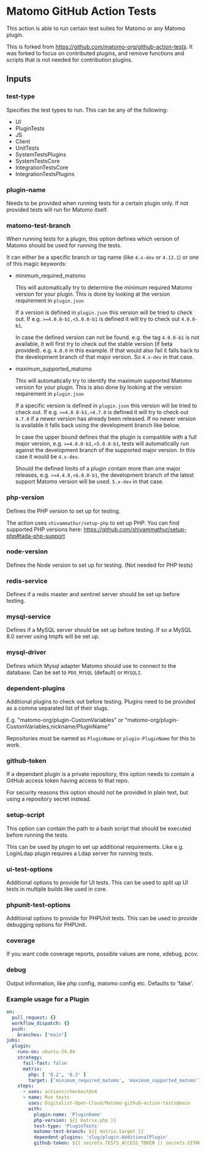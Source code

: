 # Matomo GitHub Action Tests

This action is able to run certain test suites for Matomo or any Matomo plugin.

This is forked from <https://github.com/matomo-org/github-action-tests>. It was forked to focus on contributed plugins, and remove functions and scripts that is not needed for contribution plugins.

## Inputs

### test-type

Specifies the test types to run. This can be any of the following:

- UI
- PluginTests
- JS
- Client
- UnitTests
- SystemTestsPlugins
- SystemTestsCore
- IntegrationTestsCore
- IntegrationTestsPlugins

### plugin-name

Needs to be provided when running tests for a certain plugin only. If not provided tests will run for Matomo itself.

### matomo-test-branch

When running tests for a plugin, this option defines which version of Matomo should be used for running the tests.

It can either be a specific branch or tag name (like `4.x-dev` or `4.13.1`) or one of this magic keywords:

- minimum_required_matomo

  This will automatically try to determine the minimum required Matomo version for your plugin. This is done by looking at the version requirement in `plugin.json`

  If a version is defined in `plugin.json` this version will be tried to check out. If e.g. `>=4.0.0-b1,<5.0.0-b1` is defined it will try to check out `4.0.0-b1`.

  In case the defined version can not be found. e.g. the tag `4.0.0-b1` is not available, it will first try to check out the stable version (if beta provided). e.g. `4.0.0` in this example. If that would also fail it falls back to the development branch of that major version. So `4.x-dev` in that case.

- maximum_supported_matomo

  This will automatically try to identify the maximum supported Matomo version for your plugin. This is also done by looking at the version requirement in `plugin.json`

  If a specific version is defined in `plugin.json` this version will be tried to check out. If e.g. `>=4.0.0-b1,<4.7.0` is defined it will try to check out `4.7.0` if a newer version has already been released. If no newer version is available it falls back using the development branch like below.

  In case the upper bound defines that the plugin is compatible with a full major version, e.g. `>=4.0.0-b1,<5.0.0-b1`, tests will automatically run against the development branch of the supported major version. In this case it would be `4.x-dev`.

  Should the defined limits of a plugin contain more than one major releases, e.g. `>=4.4.0,<6.0.0-b1`, the development branch of the latest support Matomo version will be used. `5.x-dev` in that case.

### php-version

Defines the PHP version to set up for testing.

The action uses `shivammathur/setup-php` to set up PHP. You can find supported PHP versions here: <https://github.com/shivammathur/setup-php#tada-php-support>

### node-version

Defines the Node version to set up for testing. (Not needed for PHP tests)

### redis-service

Defines if a redis master and sentinel server should be set up before testing.

### mysql-service

Defines if a MySQL server should be set up before testing. If so a MySQL 8.0 server using tmpfs will be set up.

### mysql-driver

Defines which Mysql adapter Matomo should use to connect to the database. Can be set to `PDO_MYSQL` (default) or `MYSQLI`.

### dependent-plugins

Additional plugins to check out before testing. Plugins need to be provided as a comma separated list of their slugs.

E.g. "matomo-org/plugin-CustomVariables" or "matomo-org/plugin-CustomVariables,nickname/PluginName"

Repositories must be named as `PluginName` or `plugin-PluginName` for this to work.

### github-token

If a dependant plugin is a private repository, this option needs to contain a GitHub access token having access to that repo.

For security reasons this option should not be provided in plain text, but using a repository secret instead.

### setup-script

This option can contain the path to a bash script that should be executed before running the tests.

This can be used by plugin to set up additional requirements. Like e.g. LoginLdap plugin requires a Ldap server for running tests.

### ui-test-options

Additional options to provide for UI tests. This can be used to split up UI tests in multiple builds like used in core.

### phpunit-test-options

Additional options to provide for PHPUnit tests. This can be used to provide debugging options for PHPUnit.

### coverage

If you want code coverage reports, possible values are none, xdebug, pcov.

### debug

Output information, like php config, matomo config etc. Defaults to 'false'.

### Example usage for a Plugin

```yaml
on:
  pull_request: {}
  workflow_dispatch: {}
  push:
    branches: ["main"]
jobs:
  plugin:
    runs-on: ubuntu-24.04
    strategy:
      fail-fast: false
      matrix:
        php: [ '8.2', '8.3' ]
        target: ['minimum_required_matomo', 'maximum_supported_matomo']
    steps:
      - uses: actions/checkout@v4
      - name: Run tests
        uses: Digitalist-Open-Cloud/Matomo-github-action-tests@main
        with:
          plugin-name: 'PluginName'
          php-version: ${{ matrix.php }}
          test-type: 'PluginTests'
          matomo-test-branch: ${{ matrix.target }}
          dependent-plugins: 'slug/plugin-AdditionalPlugin'
          github-token: ${{ secrets.TESTS_ACCESS_TOKEN || secrets.GITHUB_TOKEN }}